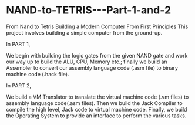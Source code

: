# NAND-to-TETRIS---Part-1-and-2
From Nand to Tetris Building a Modern Computer From First Principles
This project involves building a simple computer from the ground-up. 

In PART 1, 

We begin with building the logic gates from the given NAND gate and work our way up to build the ALU, CPU, Memory etc.;
finally we build an Assembler to convert our assembly language code (.asm file) to binary machine code (.hack file).

In PART 2,

We build a VM Translator to translate the virtual machine code (.vm files) to assembly language code(.asm files).
Then we build the Jack Compiler to compile the high level, Jack code to virtual machine code.
Finally, we build the Operating System to provide an interface to perform the various tasks.

